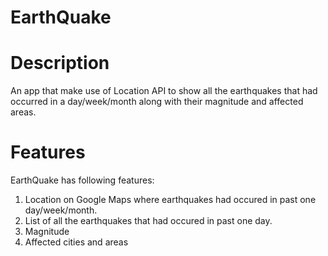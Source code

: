 # EarthQuake
# Description
An app that make use of Location API to show all the earthquakes that had occurred in a day/week/month along with their magnitude and affected areas.
# Features
EarthQuake has following features:
  1. Location on Google Maps where earthquakes had occured in past one day/week/month.
  2. List of all the earthquakes that had occured in past one day.
  3. Magnitude
  4. Affected cities and areas  
